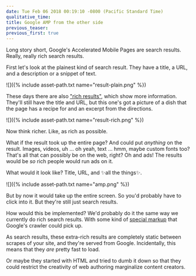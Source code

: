 ```yaml
---
date: Tue Feb 06 2018 00:19:10 -0800 (Pacific Standard Time)
qualitative_time: 
title: Google AMP from the other side
previous_teaser: 
previous_first: true
---
```


Long story short, Google's Accelerated Mobile Pages are search results.
Really, really rich search results.

First let's look at the plainest kind of search result.
They have a title, a URL, and a description or a snippet of text.

![]({% include asset-path.txt name="result-plain.png" %})

These days there are also ["rich results"](https://developers.google.com/search/docs/guides/search-gallery), which show more information.
They'll still have the title and URL, but this one's got a picture of a dish that the page has a recipe for and an excerpt from the directions.

![]({% include asset-path.txt name="result-rich.png" %})

Now think richer.
Like, as rich as possible.

What if the result took up the entire page?
And could put *anything* on the result.
Images, videos, uh ... oh yeah, text ... hmm, maybe custom fonts too?
That's all that can possibly be on the web, right?
Oh and ads!
The results would be *so* rich people would run ads on it.

What would it look like?
Title, URL, and ✨all the things✨.

![]({% include asset-path.txt name="amp.png" %})

But by now it would take up the entire screen.
So you'd probably have to click into it.
But they're still just search results.

How would this be implemented?
We'd probably do it the same way we currently do rich search results.
With some kind of [special markup](https://www.ampproject.org/docs/reference/components) that Google's crawler could pick up.

As search results, these extra-rich results are completely static between scrapes of your site, and they're served from Google.
Incidentally, this means that they *are* pretty fast to load.

Or maybe they started with HTML and tried to dumb it down so that they could restrict the creativity of web authoring marginalize content creators.
